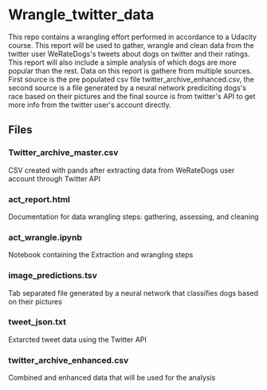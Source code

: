 # Wrangle_twitter_data
This repo contains a wrangling effort performed in accordance to a Udacity course.
This report will be used to gather, wrangle and clean data from the twitter user WeRateDogs's tweets about dogs on twitter and their ratings.
This report will also include a simple analysis of which dogs are more popular than the rest. Data on this report is gathere from multiple sources.
First source is the pre populated csv file twitter_archive_enhanced.csv, the second source is a file generated by a neural network prediciting dogs's race based on their pictures and the final source is from twitter's API to get more info from the twitter user's account directly.

## Files
### Twitter_archive_master.csv
CSV created with pands after extracting data from WeRateDogs user account through Twitter API

### act_report.html
Documentation for data wrangling steps: gathering, assessing, and cleaning

### act_wrangle.ipynb
Notebook containing the Extraction and wrangling steps

### image_predictions.tsv
Tab separated file generated by a neural network that classifies dogs based on their pictures

### tweet_json.txt
Extarcted tweet data using the Twitter API

### twitter_archive_enhanced.csv
Combined and enhanced data that will be used for the analysis
